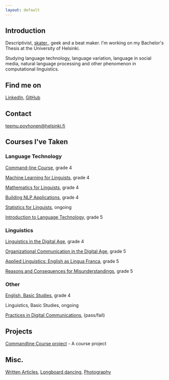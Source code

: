 ```yaml
---
layout: default
---
```


## Introduction

Descriptivist, [skater](https://www.instagram.com/longteemu/),, geek and a beat maker. I'm working on my Bachelor's Thesis at the University of Helsinki.

Studying language technology, language variation, language in social media, natural language processing and other phenomenon in computational linguistics. 
## Find me on

[LinkedIn](https://fi.linkedin.com/in/teemu-p%C3%B6yh%C3%B6nen-b26542157), [GitHub](https://github.com/teemursu)

## Contact

teemu.poyhonen@helsinki.fi

## Courses I've Taken

### Language Technology                                                           
[Command-line Course](https://courses.helsinki.fi/en/KIK-LG218/126710126), grade 4

[Machine Learning for Linguists](https://courses.helsinki.fi/en/kik-lg210/130394715), grade 4

[Mathematics for Linguists](https://courses.helsinki.fi/en/kik-lg209/125773335), grade 4

[Building NLP Applications](https://courses.helsinki.fi/en/kik-lg211/121228521), grade 4

[Statistics for Linguists](https://courses.helsinki.fi/en/KIK-LG207/130394615), ongoing

[Introduction to Language Technology](https://courses.helsinki.fi/en/kik-405/124787882), grade 5

### Linguistics

[Linguistics in the Digital Age](https://courses.helsinki.fi/en/lda-3103), grade 4

[Organizational Communication in the Digital Age](https://courses.helsinki.fi/en/GPC-O315/124564272), grade 5

[Applied Linguistics: English as Lingua Franca](https://courses.helsinki.fi/en/kik-en217/125379765), grade 5

[Reasons and Consequences for Misunderstandings](https://courses.helsinki.fi/en/aykik-408/125298555), grade 5

### Other

[English, Basic Studies](https://courses.helsinki.fi/en/a400490/114693070), grade 4

Linguistics, Basic Studies, ongoing

[Practices in Digital Communications](https://courses.helsinki.fi/en/aypvk-606/123707113), (pass/fail)

## Projects
[Commandline Course project](https://github.com/Teemursu/cmdline_course) - A course project
## Misc.
[Written Articles](https://btsbzine.com/?author=5a1af41b53450a9c544d9a19), [Longboard dancing](https://www.instagram.com/longteemu/), [Photography](https://www.instagram.com/teemusnaps)






